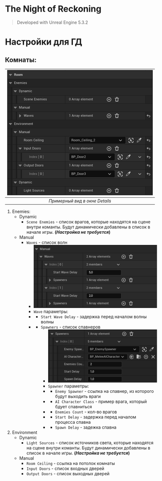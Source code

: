 # The Night of Reckoning

> Developed with Unreal Engine 5.3.2

# Настройки для ГД

## Комнаты:

|    ![img.png](img/img1.png)    |
|:------------------------------:|
| *Примерный вид в окне Details* |

1. Enemies:
   - Dynamic
     - `Scene Enemies` - список врагов, которые находятся на сцене внутри команты. Будут динамически добавлены в список в начале игры. **(*Настройка не требуется*)** 
   - Manual
     - `Waves` - список волн
       - ![img.png](img/img2.png)
       - `Wave` параметры: 
       - - `Start Wave Delay` - задержка перед началом волны волны
       - - `Spawners` - список спавнеров
           - ![img.png](img/img3.png)
           - `Spawner` параметры:
           - - `Enemy Spawner` - ссылка на спавнер, из которого будут выходить враги
           - - `AI Character Class` - пример врага, который бдует спавниться
           - - `Enemies Count` - кол-во врагов
           - - `Start Delay` - задержка перед началом процесса спавна
           - - `Spawn Delay` - задежка спавна
2. Environment
   - Dynamic
     - `Light Sources` - список источников света, которые находятся на сцене внутри команты. Будут динамически добавлены в список в начале игры. **(*Настройка не требуется*)**
   - Manual
     - `Room Ceiling` - ссылка на потолок комнаты
     - `Input Doors` - список входных дверей
     - `Output Doors` - список выходных дверей
